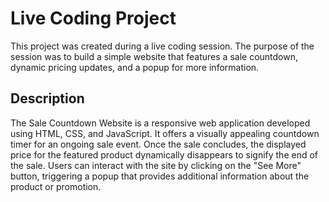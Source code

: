 # Live Coding Project

This project was created during a live coding session. The purpose of the session was to build a simple website that features a sale countdown, dynamic pricing updates, and a popup for more information.

## Description

The Sale Countdown Website is a responsive web application developed using HTML, CSS, and JavaScript. It offers a visually appealing countdown timer for an ongoing sale event. Once the sale concludes, the displayed price for the featured product dynamically disappears to signify the end of the sale. Users can interact with the site by clicking on the "See More" button, triggering a popup that provides additional information about the product or promotion.


